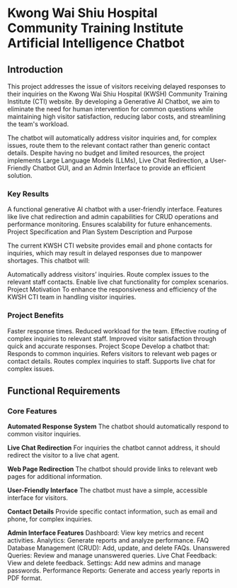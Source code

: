 # Kwong Wai Shiu Hospital Community Training Institute Artificial Intelligence Chatbot

## Introduction
This project addresses the issue of visitors receiving delayed responses to their inquiries on the Kwong Wai Shiu Hospital (KWSH) Community Training Institute (CTI) website. By developing a Generative AI Chatbot, we aim to eliminate the need for human intervention for common questions while maintaining high visitor satisfaction, reducing labor costs, and streamlining the team's workload.

The chatbot will automatically address visitor inquiries and, for complex issues, route them to the relevant contact rather than generic contact details. Despite having no budget and limited resources, the project implements Large Language Models (LLMs), Live Chat Redirection, a User-Friendly Chatbot GUI, and an Admin Interface to provide an efficient solution.

### Key Results
A functional generative AI chatbot with a user-friendly interface.
Features like live chat redirection and admin capabilities for CRUD operations and performance monitoring.
Ensures scalability for future enhancements.
Project Specification and Plan
System Description and Purpose

The current KWSH CTI website provides email and phone contacts for inquiries, which may result in delayed responses due to manpower shortages. This chatbot will:

Automatically address visitors’ inquiries.
Route complex issues to the relevant staff contacts.
Enable live chat functionality for complex scenarios.
Project Motivation
To enhance the responsiveness and efficiency of the KWSH CTI team in handling visitor inquiries.

### Project Benefits
Faster response times.
Reduced workload for the team.
Effective routing of complex inquiries to relevant staff.
Improved visitor satisfaction through quick and accurate responses.
Project Scope
Develop a chatbot that:
Responds to common inquiries.
Refers visitors to relevant web pages or contact details.
Routes complex inquiries to staff.
Supports live chat for complex issues.

## Functional Requirements

### Core Features
**Automated Response System**
The chatbot should automatically respond to common visitor inquiries.

**Live Chat Redirection**
For inquiries the chatbot cannot address, it should redirect the visitor to a live chat agent.

**Web Page Redirection**
The chatbot should provide links to relevant web pages for additional information.

**User-Friendly Interface**
The chatbot must have a simple, accessible interface for visitors.

**Contact Details**
Provide specific contact information, such as email and phone, for complex inquiries.

**Admin Interface Features**
Dashboard: View key metrics and recent activities.
Analytics: Generate reports and analyze performance.
FAQ Database Management (CRUD): Add, update, and delete FAQs.
Unanswered Queries: Review and manage unanswered queries.
Live Chat Feedback: View and delete feedback.
Settings: Add new admins and manage passwords.
Performance Reports: Generate and access yearly reports in PDF format.
